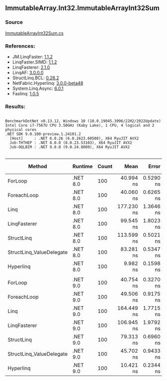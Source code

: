 ﻿## ImmutableArray.Int32.ImmutableArrayInt32Sum

### Source
[ImmutableArrayInt32Sum.cs](../LinqBenchmarks/ImmutableArray/Int32/ImmutableArrayInt32Sum.cs)

### References:
- JM.LinqFaster: [1.1.2](https://www.nuget.org/packages/JM.LinqFaster/1.1.2)
- LinqFaster.SIMD: [1.1.2](https://www.nuget.org/packages/LinqFaster.SIMD/1.0.3)
- LinqFasterer: [2.1.0](https://www.nuget.org/packages/LinqFasterer/2.1.0)
- LinqAF: [3.0.0.0](https://www.nuget.org/packages/LinqAF/3.0.0.0)
- StructLinq.BCL: [0.28.2](https://www.nuget.org/packages/StructLinq/0.28.2)
- NetFabric.Hyperlinq: [3.0.0-beta48](https://www.nuget.org/packages/NetFabric.Hyperlinq/3.0.0-beta48)
- System.Linq.Async: [6.0.1](https://www.nuget.org/packages/System.Linq.Async/6.0.1)
- Faslinq: [1.0.5](https://www.nuget.org/packages/Faslinq/1.0.5)

### Results:
```

BenchmarkDotNet v0.13.12, Windows 10 (10.0.19045.3996/22H2/2022Update)
Intel Core i7-7567U CPU 3.50GHz (Kaby Lake), 1 CPU, 4 logical and 2 physical cores
.NET SDK 9.0.100-preview.1.24101.2
  [Host]     : .NET 6.0.26 (6.0.2623.60508), X64 RyuJIT AVX2
  Job-THTHEP : .NET 8.0.0 (8.0.23.53103), X64 RyuJIT AVX2
  Job-OQLBIM : .NET 9.0.0 (9.0.24.8009), X64 RyuJIT AVX2


```
| Method                   | Runtime  | Count | Mean       | Error     | StdDev    | Median     | Ratio        | RatioSD | Gen0   | Allocated | Alloc Ratio |
|------------------------- |--------- |------ |-----------:|----------:|----------:|-----------:|-------------:|--------:|-------:|----------:|------------:|
| ForLoop                  | .NET 8.0 | 100   |  40.994 ns | 0.5290 ns | 0.5880 ns |  40.876 ns |     baseline |         |      - |         - |          NA |
| ForeachLoop              | .NET 8.0 | 100   |  40.060 ns | 0.6265 ns | 0.4891 ns |  39.912 ns | 1.02x faster |   0.02x |      - |         - |          NA |
| Linq                     | .NET 8.0 | 100   | 177.230 ns | 1.3646 ns | 1.1395 ns | 176.803 ns | 4.32x slower |   0.07x | 0.0267 |      56 B |          NA |
| LinqFasterer             | .NET 8.0 | 100   |  99.545 ns | 1.8023 ns | 3.5994 ns |  98.261 ns | 2.43x slower |   0.10x | 0.2142 |     448 B |          NA |
| StructLinq               | .NET 8.0 | 100   | 113.599 ns | 0.5021 ns | 0.4451 ns | 113.457 ns | 2.77x slower |   0.05x | 0.0153 |      32 B |          NA |
| StructLinq_ValueDelegate | .NET 8.0 | 100   |  83.281 ns | 0.5347 ns | 0.4740 ns |  83.333 ns | 2.03x slower |   0.03x |      - |         - |          NA |
| Hyperlinq                | .NET 8.0 | 100   |   9.982 ns | 0.1598 ns | 0.1335 ns |   9.976 ns | 4.11x faster |   0.10x |      - |         - |          NA |
|                          |          |       |            |           |           |            |              |         |        |           |             |
| ForLoop                  | .NET 9.0 | 100   |  40.754 ns | 0.3270 ns | 0.2553 ns |  40.746 ns |     baseline |         |      - |         - |          NA |
| ForeachLoop              | .NET 9.0 | 100   |  49.506 ns | 0.9175 ns | 1.2559 ns |  48.970 ns | 1.21x slower |   0.03x |      - |         - |          NA |
| Linq                     | .NET 9.0 | 100   | 164.449 ns | 1.7715 ns | 1.4793 ns | 164.460 ns | 4.03x slower |   0.03x | 0.0267 |      56 B |          NA |
| LinqFasterer             | .NET 9.0 | 100   | 106.945 ns | 1.9792 ns | 3.9068 ns | 105.502 ns | 2.64x slower |   0.13x | 0.2142 |     448 B |          NA |
| StructLinq               | .NET 9.0 | 100   |  79.313 ns | 0.6960 ns | 0.5434 ns |  79.225 ns | 1.95x slower |   0.02x | 0.0153 |      32 B |          NA |
| StructLinq_ValueDelegate | .NET 9.0 | 100   |  45.702 ns | 0.9433 ns | 1.9481 ns |  44.706 ns | 1.14x slower |   0.06x |      - |         - |          NA |
| Hyperlinq                | .NET 9.0 | 100   |  10.421 ns | 0.2344 ns | 0.2078 ns |  10.333 ns | 3.91x faster |   0.08x |      - |         - |          NA |

